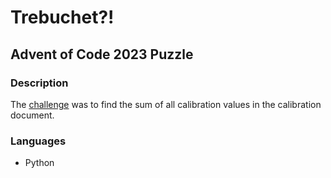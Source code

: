# Trebuchet?!
## Advent of Code 2023 Puzzle

### Description

The [challenge](https://adventofcode.com/2023/day/1) was to find the sum of all calibration values in the calibration document.

### Languages

* Python